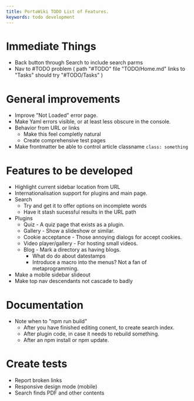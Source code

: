 ```yaml
---
title: PortaWiki TODO List of Features.
keywords: todo development
---
```


# Immediate Things

* Back button through Search to include search parms
* Nav to #TODO problem ( path "#TODO" file "TODO/Home.md" links to "Tasks" should try "#TODO/Tasks" )

# General improvements

* Improve "Not Loaded" error page.
* Make Yaml errors visible, or at least less obscure in the console.
* Behavior from URL or links
    * Make this feel completly natural
    * Create comprehensive test pages
* Make frontmatter be able to control article classname `class: something`

# Features to be developed

* Highlight current sidebar location from URL
* Internationalisation support for plugins and main page.
* Search 
    * Try and get it to offer options on incomplete words
    * Have it stash sucessful results in the URL path
* Plugins
    * Quiz - A quiz page that exists as a plugin.
    * Gallery - Show a slideshow or similar.
    * Cookie acceptance - Those annoying dialogs for accept cookies.
    * Video player/gallery - For hosting small videos.
    * Blog - Mark a directory as having blogs. 
        * What do do about datestamps
        * Introduce a macro into the menus? Not a fan of metaprogramming.   
* Make a mobile sidebar slideout
* Make top nav descendants not cascade to badly

# Documentation

* Note when to "npm run build"
    * After you have finished editing conent, to create search index.
    * After plugin code, in case it needs to rebuild something.
    * After an npm install or npm update.

# Create tests

* Report broken links
* Responsive design mode (mobile)
* Search finds PDF and other contents